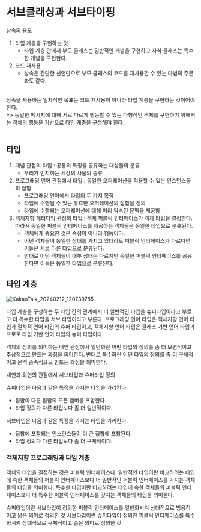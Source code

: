 <h1>서브클래싱과 서브타이핑</h1>

상속의 용도</br>

1. 타입 계층을 구현하는 것</br>
   - 타입 계층 안에서 부모 클래스는 일반적인 개념을 구현하고 자식 클래스는 특수한 개념을 구현한다.</br>
2. 코드 재사용</br>
   - 상속은 간단한 선언만으로 부모 클래스의 코드를 재사용할 수 있는 마법의 주문과도 같다.</br></br>

상속을 사용하는 일차적인 목표는 코드 재사용이 아니라 타입 계층을 구현하는 것이어야 한다.</br>
=> 동일한 메시지에 대해 서로 다르게 행동할 수 있는 다형적인 객체를 구현하기 위해서는 객체의 행동을 기반으로 타입 계층을 구성해야 한다.</br></br>

<h2>타입</h2>

1. 개념 관점의 타입 : 공통의 특징을 공유하는 대상들의 분류
    - 우리가 인지하는 세상의 사물의 종류
2. 프로그래밍 언어 관점에서 타입 : 동일한 오퍼레이션을 적용할 수 있는 인스턴스들의 집합
   - 프로그래밍 언어에서 타입의 두  가지 목적
   - 타입에 수행될 수 있는 유효한 오퍼레이션의 집합을 정의
   - 타입에 수행되는 오퍼레이션에 대해 미리 약속된 문맥을 제공함 
3. 객체지향 페러다임 관점의 타입 : 객체 퍼블릭 인터페이스가 객체 타입을 결정한다. 따라서 동일한 퍼블릭 인터페이스를 제공하는 객체들은 동일한 타입으로 분류된다.
   - 객체에게 중요한 것은 속성이 아니라 행동이다.
   - 어떤 객체들이 동일한 상태를 가지고 있더라도 퍼블릭 인터페이스가 다르다면 이들은 서로 다른 타입으로 분류된다.
   - 반대로 어떤 객체들이 내부 상태는 다르지만 동일한 퍼블릭 인터페이스를 공유한다면 이들은 동일한 타입으로 분류된다.


<h2>타입 계층</h2>


![KakaoTalk_20240212_120739785](https://github.com/JSON-loading-and-unloading/Object-Study/assets/106163272/df95caaf-f5a4-4bdd-aaf9-ed9460560b6c)

타입 계층을 구성하는 두 타입 간의 관계에서 더 일반적인 타입을 슈퍼타입이라고 부르고 더 특수한 타입을 서브 타입이라고 부른다.
프로그래밍 언어 타입은 객체지향 언어 타입과 절차적 언어 타입의 슈퍼 타입이고, 객체지향 언어 타입은 클래스 기반 언어 타입과 프로토 타입 기반 언어 타입의 슈퍼 타입이다.

객체의 정의를 의미하는 내연 관점에서 일반화란 어떤 타입의 정의를 좀 더 보편적이고 추상적으로 만드는 과정을 의미한다.
반대로 특수화란 어떤 타입의 정의를 좀 더 구체적이고 문맥 종속적으로 만드는 과정을 의미한다.


내연과 외연의 관점에서 서브타입과 슈퍼타입 정의

슈퍼타입은 다음과 같은 특징을 가지는 타입을 가리킨다.
 - 집합이 다른 집합의 모든 멤버를 포함한다.
 - 타입 정의가 다른 타입보다 좀 더 일반적이다.

서브타입은 다음과 같은 특징을 가지는 타입을 가리킨다.
 - 집합에 포함되는 인스턴스들이 더 큰 집합에 포함된다.
 - 타입 정의가 다른 타입보다 좀 더 구체적이다.


<h3>객체지향 프로그래밍과 타입 계층</h3>

객체의 타입을 결정하는 것은 퍼블릭 인터페이스다.
일반적인 타입이란 비교하려는 타입에 속한 객체들의 퍼블릭 인터페이스보다 더 일반적인 퍼블릭 인터페이스를 가지는 객체들의 타입을 의미한다.
특수한 타입이란 비교하려는 타입에 속한 객체들의 퍼블릭 인터페이스보다 더 특수한 퍼블릭 인터페이스를 갖지는 객체들의 타입을 의미한다.

슈퍼타입이란 서브타입이 정의한 퍼블릭 인터페이스를 일반화시켜 상대적으로 범용적이고 넒은 의미로 정의한 것
서브타입이란 슈퍼타입이 정의한 퍼블릭 인터페이스를 특수화시켜 상대적으로 구체적이고 좁은 의미로 정의한 것
